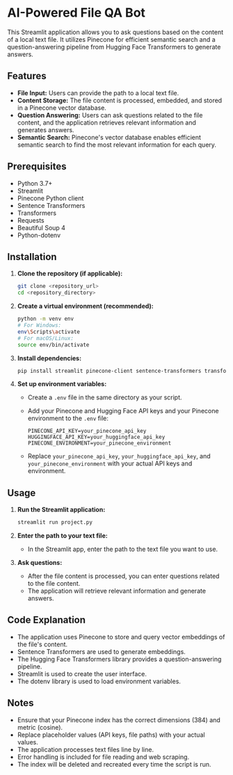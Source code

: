 # AI-Powered File QA Bot

This Streamlit application allows you to ask questions based on the content of a local text file. It utilizes Pinecone for efficient semantic search and a question-answering pipeline from Hugging Face Transformers to generate answers.

## Features

-   **File Input:** Users can provide the path to a local text file.
-   **Content Storage:** The file content is processed, embedded, and stored in a Pinecone vector database.
-   **Question Answering:** Users can ask questions related to the file content, and the application retrieves relevant information and generates answers.
-   **Semantic Search:** Pinecone's vector database enables efficient semantic search to find the most relevant information for each query.

## Prerequisites

-   Python 3.7+
-   Streamlit
-   Pinecone Python client
-   Sentence Transformers
-   Transformers
-   Requests
-   Beautiful Soup 4
-   Python-dotenv

## Installation

1.  **Clone the repository (if applicable):**

    ```bash
    git clone <repository_url>
    cd <repository_directory>
    ```

2.  **Create a virtual environment (recommended):**

    ```bash
    python -m venv env
    # For Windows:
    env\Scripts\activate
    # For macOS/Linux:
    source env/bin/activate
    ```

3.  **Install dependencies:**

    ```bash
    pip install streamlit pinecone-client sentence-transformers transformers requests beautifulsoup4 python-dotenv
    ```

4.  **Set up environment variables:**

    -   Create a `.env` file in the same directory as your script.
    -   Add your Pinecone and Hugging Face API keys and your Pinecone environment to the `.env` file:

        ```
        PINECONE_API_KEY=your_pinecone_api_key
        HUGGINGFACE_API_KEY=your_huggingface_api_key
        PINECONE_ENVIRONMENT=your_pinecone_environment
        ```

    -   Replace `your_pinecone_api_key`, `your_huggingface_api_key`, and `your_pinecone_environment` with your actual API keys and environment.

## Usage

1.  **Run the Streamlit application:**

    ```bash
    streamlit run project.py
    ```

   

2.  **Enter the path to your text file:**

    -   In the Streamlit app, enter the path to the text file you want to use.

3.  **Ask questions:**

    -   After the file content is processed, you can enter questions related to the file content.
    -   The application will retrieve relevant information and generate answers.

## Code Explanation

-   The application uses Pinecone to store and query vector embeddings of the file's content.
-   Sentence Transformers are used to generate embeddings.
-   The Hugging Face Transformers library provides a question-answering pipeline.
-   Streamlit is used to create the user interface.
-   The dotenv library is used to load environment variables.

## Notes

-   Ensure that your Pinecone index has the correct dimensions (384) and metric (cosine).
-   Replace placeholder values (API keys, file paths) with your actual values.
-   The application processes text files line by line.
-   Error handling is included for file reading and web scraping.
-   The index will be deleted and recreated every time the script is run.